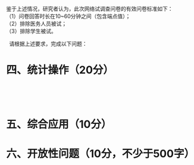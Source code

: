 
 鉴于上述情况，研究者认为，此次网络试调查问卷的有效问卷标准如下：  
 （1）问卷回答时长在10~60分钟之间（包含端点值）；  
 （2）排除医务人员被试；  
 （3）排除学生被试。  
   
   请根据上述要求，完成以下问题：  
     
        
 # 四、统计操作（20分）
   
   
  
    
 # 五、综合应用（10分） 
   
   
     
    
   
   
 # 六、开放性问题（10分，不少于500字）
